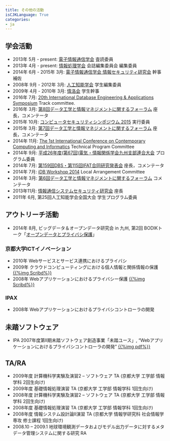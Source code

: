 ```yaml
---
title: その他の活動
isCJKLanguage: True
categories:
- ja
---
```

## 学会活動
* 2013年 5月 - present:
  [電子情報通信学会](http://www.ieice.org/jpn/index.html) 査読委員
* 2013年 4月 - present:
  [情報処理学会](http://www.ipsj.or.jp/) 会誌編集委員会 編集委員
* 2014年 6月 - 2015年 3月:
  [電子情報通信学会 情報セキュリティ研究会](http://www.ieice.org/~isec/) 幹事補佐
* 2008年 9月 - 2012年 3月:
  [人工知能学会](http://www.ai-gakkai.or.jp/jsai/) 学生編集委員
* 2009年 4月 - 2010年 3月:
  [情洛会](http://www.jouraku.org/) 学生幹事
* 2016年 7月:
  [20th International Database Engineering & Applications Symposium](http://confsys.encs.concordia.ca/IDEAS/ideas16/ideas16.php)
  Track committee.
* 2016年 3月:
  [第8回データ工学と情報マネジメントに関するフォーラム](http://db-event.jpn.org/deim2016/)
  座長，コメンテータ
* 2015年 10月:
  [コンピュータセキュリティシンポジウム 2015](http://www.iwsec.org/css/2015/) 実行委員
* 2015年 3月:
  [第7回データ工学と情報マネジメントに関するフォーラム](http://db-event.jpn.org/deim2015/)
  座長，コメンテータ
* 2014年 11月:
  [The 1st International Conference on Contemporary Computing and Informatics](http://www.ic3i.org/index.html)
  Technical Program Committee
* 2014年 9月:
  [平成26年度(第67回)電気・情報関係学会九州支部連合大会](http://bit.ly/1zdPV3e)
  プログラム委員
* 2014年 7月:
  [第159回DBS・第115回IFAT合同研究発表会](http://www.ipsj.or.jp/kenkyukai/event/dbs159ifat115.html)
  座長，コメンテータ
* 2014年 7月:
  [iDB Workshop 2014](http://db-event.jpn.org/idb2014/)
  Local Arrangement Committee
* 2014年 3月:
  [第6回データ工学と情報マネジメントに関するフォーラム](http://db-event.jpn.org/deim2014/)
  コメンテータ
* 2013年11月:
  [情報通信システムセキュリティ研究会](http://bit.ly/1p1WXC3) 座長
* 2011年 6月, 第25回人工知能学会全国大会 学生プログラム委員

## アウトリーチ活動
* 2014年 8月, ビッグデータ＆オープンデータ研究会 in 九州,
  第2回 BODIKトーク「[オープンデータとプライバシ保護](http://www.isit.or.jp/wg8/2014/07/24/talk2/)」

### 京都大学ICTイノベーション
* 2010年 Webサービスとサービス連携におけるプライバシ
* 2009年 クラウドコンピューティングにおける個人情報と関係情報の保護
  [{{%img Scribd%}}](/posters/icti2009/)
* 2008年 Webアプリケーションにおけるプライバシー保護
  [{{%img Scribd%}}](/posters/icti2008/)

### IPAX
* 2008年 Webアプリケーションにおけるプライバシコントローラの開発

## 未踏ソフトウェア
* IPA 2007年度第Ⅱ期未踏ソフトウェア創造事業「未踏ユース」,
  “Webアプリケーションにおけるプライバシコントローラの開発”
  [{{%img pdf%}}](http://www.ipa.go.jp/about/jigyoseika/07fy-pro/youth/2007-0849a.pdf)

## TA/RA
* 2009年度 計算機科学実験及演習2 – ソフトウェア TA (京都大学 工学部 情報学科 2回生向け)
* 2009年度 基礎情報処理演習 TA (京都大学 工学部 情報学科 1回生向け)
* 2008年度 計算機科学実験及演習2 – ソフトウェア TA (京都大学 工学部 情報学科 2回生向け)
* 2008年度 基礎情報処理演習 TA (京都大学 工学部 情報学科 1回生向け)
* 2008年度 情報システム設計論Ⅱ演習 TA (京都大学 情報学研究科 社会情報学専攻 修士課程 1回生向け)
* 2008.10 – 2009.1 地球環境観測データおよびモデル出力データに対するメタデータ管理システムに関する研究 RA
